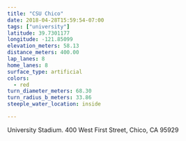 ```yaml
---
title: "CSU Chico"
date: 2018-04-28T15:59:54-07:00
tags: ["university"]
latitude: 39.7301177
longitude: -121.85099
elevation_meters: 58.13
distance_meters: 400.00
lap_lanes: 8
home_lanes: 8
surface_type: artificial
colors: 
  - red
turn_diameter_meters: 68.30
turn_radius_b_meters: 33.86
steeple_water_location: inside

---
```

University Stadium. 400 West First Street, Chico, CA 95929
<!--more-->
